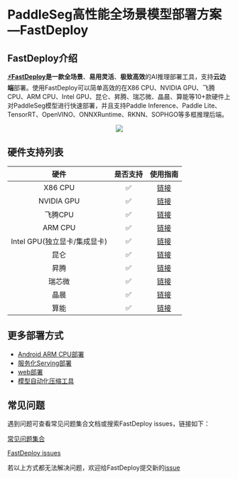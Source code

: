 # PaddleSeg高性能全场景模型部署方案—FastDeploy

## FastDeploy介绍

**[⚡️FastDeploy](https://github.com/PaddlePaddle/FastDeploy)**是一款**全场景**、**易用灵活**、**极致高效**的AI推理部署工具，支持**云边端**部署。使用FastDeploy可以简单高效的在X86 CPU、NVIDIA GPU、飞腾CPU、ARM CPU、Intel GPU、昆仑、昇腾、瑞芯微、晶晨、算能等10+款硬件上对PaddleSeg模型进行快速部署，并且支持Paddle Inference、Paddle Lite、TensorRT、OpenVINO、ONNXRuntime、RKNN、SOPHGO等多框推理后端。

<div align="center">
    
<img src="https://user-images.githubusercontent.com/54695910/213087733-7f2ea97b-baa4-4b0d-9b71-202ff6032a30.png" >
    
</div>  

## 硬件支持列表

|硬件|是否支持|使用指南|  
|:---:|:---:|:---:|  
|X86 CPU|✅|[链接](cpu-gpu)|   
|NVIDIA GPU|✅|[链接](cpu-gpu)|   
|飞腾CPU|✅|[链接](cpu-gpu)|   
|ARM CPU|✅|[链接](cpu-gpu)|   
|Intel GPU(独立显卡/集成显卡)|✅|[链接](cpu-gpu)|   
|昆仑|✅|[链接](kunlun)|   
|昇腾|✅|[链接](ascend)|   
|瑞芯微|✅|[链接](rockchip)|   
|晶晨|✅|[链接](amlogic)|   
|算能|✅|[链接](sophgo)|   

## 更多部署方式

- [Android ARM CPU部署](android)
- [服务化Serving部署](serving)
- [web部署](web)
- [模型自动化压缩工具](quantize)


## 常见问题

遇到问题可查看常见问题集合文档或搜索FastDeploy issues，链接如下：

[常见问题集合](https://github.com/PaddlePaddle/FastDeploy/tree/develop/docs/cn/faq)

[FastDeploy issues](https://github.com/PaddlePaddle/FastDeploy/issues)

若以上方式都无法解决问题，欢迎给FastDeploy提交新的[issue](https://github.com/PaddlePaddle/FastDeploy/issues)

